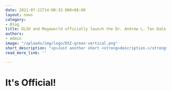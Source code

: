 ```yaml
---
date: 2021-07-21T14:00:33.000+08:00
layout: news
category:
- Blog
title: DLSU and Megaworld officially launch the Dr. Andrew L. Tan Data Science Institute
authors:
- Admin
image: "/uploads/img/logo/DSI-green-vertical.png"
short_description: "<p>Just another short <strong>description.</strong></p>"
read_more_link: ''

---
```

# It's Official!